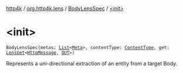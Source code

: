 [http4k](../../index.md) / [org.http4k.lens](../index.md) / [BodyLensSpec](index.md) / [&lt;init&gt;](./-init-.md)

# &lt;init&gt;

`BodyLensSpec(metas: `[`List`](https://kotlinlang.org/api/latest/jvm/stdlib/kotlin.collections/-list/index.html)`<`[`Meta`](../-meta/index.md)`>, contentType: `[`ContentType`](../../org.http4k.core/-content-type/index.md)`, get: `[`LensGet`](../-lens-get/index.md)`<`[`HttpMessage`](../../org.http4k.core/-http-message/index.md)`, `[`OUT`](index.md#OUT)`>)`

Represents a uni-directional extraction of an entity from a target Body.

